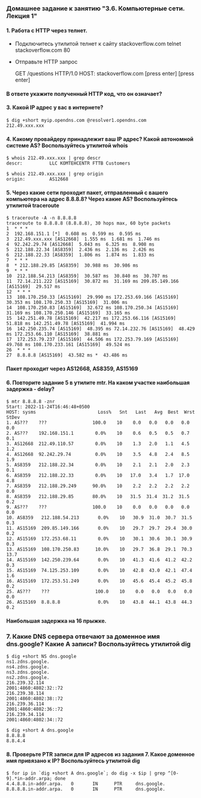 ### Домашнее задание к занятию "3.6. Компьютерные сети. Лекция 1"
#### 1. Работа c HTTP через телнет.
 + Подключитесь утилитой телнет к сайту stackoverflow.com telnet stackoverflow.com 80
 + Отправьте HTTP запрос


    GET /questions HTTP/1.0 
    HOST: stackoverflow.com
    [press enter]
    [press enter]


#### В ответе укажите полученный HTTP код, что он означает?




#### 3. Какой IP адрес у вас в интернете?
    $ dig +short myip.opendns.com @resolver1.opendns.com
    212.49.xxx.xxx

#### 4. Какому провайдеру принадлежит ваш IP адрес? Какой автономной системе AS? Воспользуйтесь утилитой whois
    $ whois 212.49.xxx.xxx | grep descr
    descr:          LLC KOMTEHCENTR FTTB Customers

    $ whois 212.49.xxx.xxx | grep origin
    origin:         AS12668

#### 5. Через какие сети проходит пакет, отправленный с вашего компьютера на адрес 8.8.8.8? Через какие AS? Воспользуйтесь утилитой traceroute
    $ traceroute -A -n 8.8.8.8
    traceroute to 8.8.8.8 (8.8.8.8), 30 hops max, 60 byte packets
    1  * * *
    2  192.168.151.1 [*]  0.608 ms  0.599 ms  0.595 ms
    3  212.49.xxx.xxx [AS12668]  1.555 ms  1.681 ms  1.746 ms
    4  92.242.29.74 [AS12668]  5.043 ms  6.325 ms  8.908 ms
    5  212.188.22.34 [AS8359]  2.436 ms  2.136 ms  2.426 ms
    6  212.188.22.33 [AS8359]  1.806 ms  1.874 ms  1.833 ms
    7  * * *
    8  * 212.188.29.85 [AS8359]  30.988 ms  30.986 ms
    9  * * *
    10  212.188.54.213 [AS8359]  30.587 ms  30.840 ms  30.707 ms
    11  72.14.211.222 [AS15169]  30.872 ms  31.169 ms 209.85.149.166 [AS15169]  29.517 ms
    12  * * *
    13  108.170.250.33 [AS15169]  29.990 ms 172.253.69.166 [AS15169]  30.353 ms 108.170.250.33 [AS15169]  31.006 ms
    14  108.170.250.83 [AS15169]  32.672 ms 108.170.250.34 [AS15169]  31.169 ms 108.170.250.146 [AS15169]  33.165 ms
    15  142.251.49.78 [AS15169]  42.217 ms 172.253.66.116 [AS15169]  51.818 ms 142.251.49.78 [AS15169]  41.994 ms
    16  142.250.235.74 [AS15169]  48.395 ms 72.14.232.76 [AS15169]  48.429 ms 172.253.66.110 [AS15169]  38.881 ms
    17  172.253.79.237 [AS15169]  44.506 ms 172.253.79.169 [AS15169]  49.768 ms 108.170.233.161 [AS15169]  49.524 ms
    26  * * *
    27  8.8.8.8 [AS15169]  43.582 ms *  43.486 ms
#### Пакет проходит через AS12668, AS8359, AS15169

#### 6. Повторите задание 5 в утилите mtr. На каком участке наибольшая задержка - delay?
    $ mtr 8.8.8.8 -znr
    Start: 2022-11-24T16:46:48+0500
    HOST: sysms                       Loss%   Snt   Last   Avg  Best  Wrst StDev
    1. AS???    ???                 100.0    10    0.0   0.0   0.0   0.0   0.0
    2. AS???    192.168.151.1        0.0%    10    0.6   0.5   0.5   0.7   0.1
    3. AS12668  212.49.110.57        0.0%    10    1.3   2.0   1.1   4.5   1.2
    4. AS12668  92.242.29.74         0.0%    10    3.5   4.8   2.4   8.5   1.9
    5. AS8359   212.188.22.34        0.0%    10    2.1   2.1   2.0   2.3   0.1
    6. AS8359   212.188.22.33        0.0%    10   17.0   3.4   1.7  17.0   4.8
    7. AS8359   212.188.29.249      90.0%    10    2.2   2.2   2.2   2.2   0.0
    8. AS8359   212.188.29.85       80.0%    10   31.5  31.4  31.2  31.5   0.2
    9. AS???    ???                 100.0    10    0.0   0.0   0.0   0.0   0.0
    10. AS8359   212.188.54.213       0.0%    10   30.9  31.0  30.7  31.5   0.3
    11. AS15169  209.85.149.166       0.0%    10   29.7  29.7  29.4  30.0   0.2
    12. AS15169  172.253.68.11        0.0%    10   30.1  30.6  30.1  30.9   0.3
    13. AS15169  108.170.250.83      10.0%    10   29.7  36.8  29.1  70.3  13.7
    14. AS15169  142.250.239.64       0.0%    10   41.3  41.6  41.2  42.2   0.3
    15. AS15169  74.125.253.109       0.0%    10   42.8  43.0  42.1  47.4   1.6
    16. AS15169  172.253.51.249       0.0%    10   45.6  45.4  45.2  45.8   0.2
    25. AS???    ???                 100.0    10    0.0   0.0   0.0   0.0   0.0
    26. AS15169  8.8.8.8              0.0%    10   43.8  44.1  43.8  44.3   0.2
#### Наибольшая задержка на 16 прыжке.

### 7. Какие DNS сервера отвечают за доменное имя dns.google? Какие A записи? Воспользуйтесь утилитой dig
    $ dig +short NS dns.google
    ns1.zdns.google.
    ns4.zdns.google.
    ns3.zdns.google.
    ns2.zdns.google.
    216.239.32.114
    2001:4860:4802:32::72
    216.239.38.114
    2001:4860:4802:38::72
    216.239.36.114
    2001:4860:4802:36::72
    216.239.34.114
    2001:4860:4802:34::72
    
    $ dig +short A dns.google
    8.8.8.8
    8.8.4.4

#### 8. Проверьте PTR записи для IP адресов из задания 7. Какое доменное имя привязано к IP? Воспользуйтесь утилитой dig
    $ for ip in `dig +short A dns.google`; do dig -x $ip | grep ^[0-9].*in-addr.arpa; done
    4.4.8.8.in-addr.arpa.   0       IN      PTR     dns.google.
    8.8.8.8.in-addr.arpa.   0       IN      PTR     dns.google.